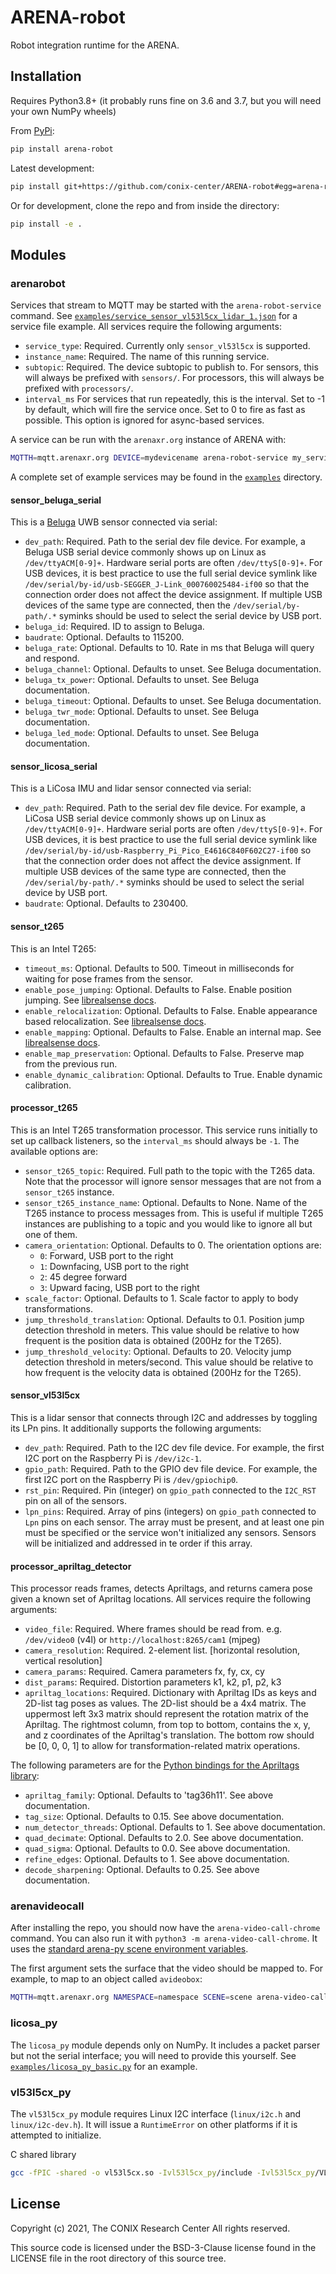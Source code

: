ARENA-robot
===========
Robot integration runtime for the ARENA.

## Installation
Requires Python3.8+ (it probably runs fine on 3.6 and 3.7, but you will need your own NumPy wheels)

From [PyPi](https://pypi.org/project/arena-robot/):
```bash
pip install arena-robot
```

Latest development:
```bash
pip install git+https://github.com/conix-center/ARENA-robot#egg=arena-robot
```

Or for development, clone the repo and from inside the directory:
```bash
pip install -e .
```

## Modules

### arenarobot

Services that stream to MQTT may be started with the `arena-robot-service` command. See [`examples/service_sensor_vl53l5cx_lidar_1.json`](./examples/service_sensor_vl53l5cx_lidar_1.json) for a service file example. All services require the following arguments:

 - `service_type`: Required. Currently only `sensor_vl53l5cx` is supported.
 - `instance_name`: Required. The name of this running service.
 - `subtopic`: Required. The device subtopic to publish to. For sensors, this will always be prefixed with `sensors/`. For processors, this will always be prefixed with `processors/`.
 - `interval_ms` For services that run repeatedly, this is the interval. Set to -1 by default, which will fire the service once. Set to 0 to fire as fast as possible. This option is ignored for async-based services.

A service can be run with the `arenaxr.org` instance of ARENA with:
```bash
MQTTH=mqtt.arenaxr.org DEVICE=mydevicename arena-robot-service my_service.json
```
A complete set of example services may be found in the [`examples`](./examples/) directory.

#### sensor_beluga_serial
This is a [Beluga](https://github.com/WiseLabCMU/Beluga) UWB sensor connected via serial:

 - `dev_path`: Required. Path to the serial dev file device. For example, a Beluga USB serial device commonly shows up on Linux as `/dev/ttyACM[0-9]+`. Hardware serial ports are often `/dev/ttyS[0-9]+`. For USB devices, it is best practice to use the full serial device symlink like `/dev/serial/by-id/usb-SEGGER_J-Link_000760025484-if00` so that the connection order does not affect the device assignment. If multiple USB devices of the same type are connected, then the `/dev/serial/by-path/.*` syminks should be used to select the serial device by USB port.
 - `beluga_id`: Required. ID to assign to Beluga.
 - `baudrate`: Optional. Defaults to 115200.
 - `beluga_rate`: Optional. Defaults to 10. Rate in ms that Beluga will query and respond.
 - `beluga_channel`: Optional. Defaults to unset. See Beluga documentation.
 - `beluga_tx_power`: Optional. Defaults to unset. See Beluga documentation.
 - `beluga_timeout`: Optional. Defaults to unset. See Beluga documentation.
 - `beluga_twr_mode`: Optional. Defaults to unset. See Beluga documentation.
 - `beluga_led_mode`: Optional. Defaults to unset. See Beluga documentation.

#### sensor_licosa_serial
This is a LiCosa IMU and lidar sensor connected via serial:

 - `dev_path`: Required. Path to the serial dev file device. For example, a LiCosa USB serial device commonly shows up on Linux as `/dev/ttyACM[0-9]+`. Hardware serial ports are often `/dev/ttyS[0-9]+`. For USB devices, it is best practice to use the full serial device symlink like `/dev/serial/by-id/usb-Raspberry_Pi_Pico_E4616C840F602C27-if00` so that the connection order does not affect the device assignment. If multiple USB devices of the same type are connected, then the `/dev/serial/by-path/.*` syminks should be used to select the serial device by USB port.
 - `baudrate`: Optional. Defaults to 230400.

#### sensor_t265
This is an Intel T265:

 - `timeout_ms`: Optional. Defaults to 500. Timeout in milliseconds for waiting for pose frames from the sensor.
 - `enable_pose_jumping`: Optional. Defaults to False. Enable position jumping. See [librealsense docs](https://github.com/IntelRealSense/librealsense/blob/d19829788008b8e000870895a068f0c43d58895a/doc/t265.md#are-there-any-t265-specific-options).
 - `enable_relocalization`: Optional. Defaults to False. Enable appearance based relocalization. See [librealsense docs](https://github.com/IntelRealSense/librealsense/blob/d19829788008b8e000870895a068f0c43d58895a/doc/t265.md#are-there-any-t265-specific-options).
 - `enable_mapping`: Optional. Defaults to False. Enable an internal map. See [librealsense docs](https://github.com/IntelRealSense/librealsense/blob/d19829788008b8e000870895a068f0c43d58895a/doc/t265.md#are-there-any-t265-specific-options).
 - `enable_map_preservation`: Optional. Defaults to False. Preserve map from the previous run.
 - `enable_dynamic_calibration`: Optional. Defaults to True. Enable dynamic calibration.

#### processor_t265
This is an Intel T265 transformation processor. This service runs initially to set up callback listeners, so the `interval_ms` should always be `-1`. The available options are:

 - `sensor_t265_topic`: Required. Full path to the topic with the T265 data. Note that the processor will ignore sensor messages that are not from a `sensor_t265` instance.
 - `sensor_t265_instance_name`: Optional. Defaults to None. Name of the T265 instance to process messages from. This is useful if multiple T265 instances are publishing to a topic and you would like to ignore all but one of them.
 - `camera_orientation`: Optional. Defaults to 0. The orientation options are:
   - `0`: Forward, USB port to the right
   - `1`: Downfacing, USB port to the right
   - `2`: 45 degree forward
   - `3`: Upward facing, USB port to the right
 - `scale_factor`: Optional. Defaults to 1. Scale factor to apply to body transformations.
 - `jump_threshold_translation`: Optional. Defaults to 0.1. Position jump detection threshold in meters. This value should be relative to how frequent is the position data is obtained (200Hz for the T265).
 - `jump_threshold_velocity`: Optional. Defaults to 20. Velocity jump detection threshold in meters/second. This value should be relative to how frequent is the velocity data is obtained (200Hz for the T265).

#### sensor_vl53l5cx
This is a lidar sensor that connects through I2C and addresses by toggling its LPn pins. It additionally supports the following arguments:

 - `dev_path`: Required. Path to the I2C dev file device. For example, the first I2C port on the Raspberry Pi is `/dev/i2c-1`.
 - `gpio_path`: Required. Path to the GPIO dev file device. For example, the first I2C port on the Raspberry Pi is `/dev/gpiochip0`.
 - `rst_pin`: Required. Pin (integer) on `gpio_path` connected to the `I2C_RST` pin on all of the sensors.
 - `lpn_pins`: Required. Array of pins (integers) on `gpio_path` connected to `Lpn` pins on each sensor. The array must be present, and at least one pin must be specified or the service won't initialized any sensors. Sensors will be initialized and addressed in te order if this array.

#### processor_apriltag_detector
This processor reads frames, detects Apriltags, and returns camera pose given a known set of Apriltag locations. All services require the following arguments:

- `video_file`: Required. Where frames should be read from. e.g. `/dev/video0` (v4l) or `http://localhost:8265/cam1` (mjpeg)
- `camera_resolution`: Required. 2-element list. [horizontal resolution, vertical resolution]
- `camera_params`: Required. Camera parameters fx, fy, cx, cy
- `dist_params`: Required. Distortion parameters k1, k2, p1, p2, k3
- `apriltag_locations`: Required. Dictionary with Apriltag IDs as keys and 2D-list tag poses as values. The 2D-list should be a 4x4 matrix. The uppermost left 3x3 matrix should represent the rotation matrix of the Apriltag. The rightmost column, from top to bottom, contains the x, y, and z coordinates of the Apriltag's translation. The bottom row should be [0, 0, 0, 1] to allow for transformation-related matrix operations.

The following parameters are for the [Python bindings for the Apriltags library](https://github.com/duckietown/lib-dt-apriltags):
    
- `apriltag_family`: Optional. Defaults to 'tag36h11'. See above documentation.
- `tag_size`: Optional. Defaults to 0.15. See above documentation.
- `num_detector_threads`: Optional. Defaults to 1. See above documentation.
- `quad_decimate`: Optional. Defaults to 2.0. See above documentation.
- `quad_sigma`: Optional. Defaults to 0.0. See above documentation.
- `refine_edges`: Optional. Defaults to 1. See above documentation.
- `decode_sharpening`: Optional. Defaults to 0.25. See above documentation.

### arenavideocall

After installing the repo, you should now have the `arena-video-call-chrome` command. You can also run it with `python3 -m arena-video-call-chrome`. It uses the [standard arena-py scene environment variables](https://arena.conix.io/content/python/#running-from-the-command-line).

The first argument sets the surface that the video should be mapped to. For example, to map to an object called `avideobox`:
```bash
MQTTH=mqtt.arenaxr.org NAMESPACE=namespace SCENE=scene arena-video-call-chrome avideobox
```

### licosa_py

The `licosa_py` module depends only on NumPy. It includes a packet parser but not the serial interface; you will need to provide this yourself. See [`examples/licosa_py_basic.py`](./examples/licosa_py_basic.py) for an example.

### vl53l5cx_py

The `vl53l5cx_py` module requires Linux I2C interface (`linux/i2c.h` and `linux/i2c-dev.h`). It will issue a `RuntimeError` on other platforms if it is attempted to initialize. 

C shared library
```bash
gcc -fPIC -shared -o vl53l5cx.so -Ivl53l5cx_py/include -Ivl53l5cx_py/VL53L5CX_Linux_driver_1.1.2/user/platform -Ivl53l5cx_py/VL53L5CX_Linux_driver_1.1.2/user/uld-driver/inc vl53l5cx_py/src/*.c vl53l5cx_py/VL53L5CX_Linux_driver_1.1.2/user/platform/*.c vl53l5cx_py/VL53L5CX_Linux_driver_1.1.2/user/uld-driver/src/*.c -l
```

## License

Copyright (c) 2021, The CONIX Research Center
All rights reserved.

This source code is licensed under the BSD-3-Clause license found in the
LICENSE file in the root directory of this source tree.
